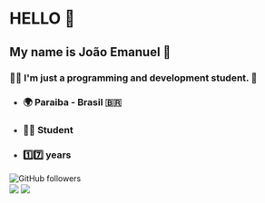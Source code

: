 # HELLO 👋

## My name is João Emanuel 👨

### 🧑‍💻 I'm just a programming and development student. :vulcan_salute:

* ### 🌍 Paraiba - Brasil :brazil:
* ### 👨‍🎓 Student
* ### 1️⃣7️⃣ years

![GitHub followers](https://img.shields.io/github/followers/JoaoEmanuell?style=social)
<br>
<a href="https://github.com/JoaoEmanuell/"><img align="center" src="https://github-readme-stats.vercel.app/api?username=JoaoEmanuell" /></a>
<a href="https://github.com/JoaoEmanuell/"><img align="center" src="https://github-readme-stats.vercel.app/api/top-langs/?username=JoaoEmanuell&layout=compact&theme=buefy&hide_border=true" /></a>
